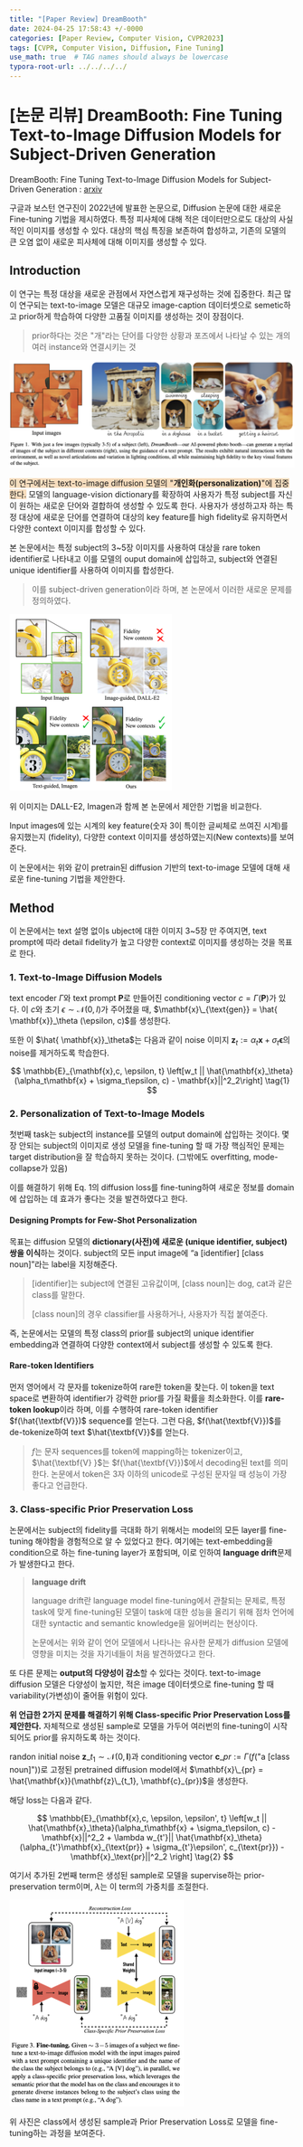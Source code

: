 ```yaml
---
title: "[Paper Review] DreamBooth"
date: 2024-04-25 17:58:43 +/-0000
categories: [Paper Review, Computer Vision, CVPR2023]
tags: [CVPR, Computer Vision, Diffusion, Fine Tuning]   
use_math: true  # TAG names should always be lowercase
typora-root-url: ../../../../
---
```




# **[논문 리뷰] DreamBooth: Fine Tuning Text-to-Image Diffusion Models for Subject-Driven Generation** 

DreamBooth: Fine Tuning Text-to-Image Diffusion Models for Subject-Driven Generation : [arxiv](https://arxiv.org/abs/2208.12242) 



구글과 보스턴 연구진이 2022년에 발표한 논문으로, Diffusion 논문에 대한 새로운 Fine-tuning 기법을 제시하였다. 특정 피사체에 대해 적은 데이터만으로도 대상의 사실적인 이미지를 생성할 수 있다. 대상의 핵심 특징을 보존하여 합성하고, 기존의 모델의 큰 오염 없이 새로운 피사체에 대해 이미지를 생성할 수 있다.



## **Introduction**

이 연구는 특정 대상을 새로운 관점에서 자연스럽게 재구성하는 것에 집중한다. 최근 많이 연구되는 text-to-image 모델은 대규모 image-caption 데이터셋으로 semetic하고 prior하게 학습하여 다양한 고품질 이미지를 생성하는 것이 장점이다. 

> prior하다는 것은 "개"라는 단어를 다양한 상황과 포즈에서 나타날 수 있는 개의 여러 instance와 연결시키는 것



![figure1](/assets/img/DreamBooth/figure1.png)

<span style=' background-color: #F7DDBE'>이 연구에서는 text-to-image diffusion 모델의 "<b>개인화(personalization)</b>"에 집중한다.</span>  모델의 language-vision dictionary를 확장하여 사용자가 특정 subject를 자신이 원하는 새로운 단어와 결합하여 생성할 수 있도록 한다. 사용자가 생성하고자 하는 특정 대상에 새로운 단어를 연결하여 대상의 key feature를 high fidelity로 유지하면서 다양한 context 이미지를 합성할 수 있다. 

본 논문에서는 특정 subject의 3~5장 이미지를 사용하여 대상을 rare token identifier로 나타내고 이를 모델의 ouput domain에 삽입하고, subject와 연결된 unique identifier를 사용하여 이미지를 합성한다.

> 이를 subject-driven generation이라 하며, 본 논문에서 이러한 새로운 문제를 정의하였다.

<img src="/assets/img/DreamBooth/figure2.png" alt="figure2" style="zoom:50%;" />

위 이미지는 DALL-E2, Imagen과 함께 본 논문에서 제안한 기법을 비교한다.

 Input images에 있는 시계의 key feature(숫자 3이 특이한 글씨체로 쓰여진 시계)를 유지했는지 (fidelity), 다양한 context 이미지를 생성하였는지(New contexts)를 보여준다.



이 논문에서는 위와 같이 pretrain된 diffusion 기반의 text-to-image 모델에 대해 새로운 fine-tuning 기법을 제안한다.



## **Method**

이 논문에서는 text 설명 없이s ubject에 대한 이미지 3~5장 만 주여지면, text prompt에 따라 detail fidelity가 높고 다양한 context로 이미지를 생성하는 것을 목표로 한다.



### **1. Text-to-Image Diffusion Models**

text encoder $\Gamma$와 text prompt $\textbf{P}$로 만들어진 conditioning vector $c = \Gamma (\textbf{P})$가 있다. 이 $c$와 초기 $\epsilon \sim \mathcal{N}(0, \textit{I})$가 주어졌을 때,  $\mathbf{x}\_{\text{gen}} = \hat{ \mathbf{x}}_\theta (\epsilon, c)$를 생성한다. 

또한 이 $\hat{ \mathbf{x}}_\theta$는 다음과 같이 noise 이미지 $\mathbf{z}_t := \alpha_t\mathbf{x} + \sigma_t\mathbf{\epsilon}$의 noise를 제거하도록 학습한다.


$$
\mathbb{E}_{\mathbf{x},c, \epsilon, t} \left[w_t || \hat{\mathbf{x}_\theta}(\alpha_t\mathbf{x} + \sigma_t\epsilon, c) - \mathbf{x}||^2_2\right] \tag{1}
$$




### **2. Personalization of Text-to-Image Models**

첫번째 task는 subject의 instance를 모델의 output domain에 삽입하는 것이다. 몇장 안되는 subject의 이미지로 생성 모델을 fine-tuning 할 때 가장 핵심적인 문제는 target distribution을 잘 학습하지 못하는 것이다. (그밖에도 overfitting, mode-collapse가 있음)

이를 해결하기 위해 Eq. 1의 diffusion loss를 fine-tuning하여 새로운 정보를 domain에 삽입하는 데 효과가 좋다는 것을 발견하였다고 한다.



#### **Designing Prompts for Few-Shot Personalization**

목표는 diffusion 모델의 **dictionary(사전)에 새로운  (unique identifier, subject) 쌍을 이식**하는 것이다. subject의 모든 input image에 “a [identifier] [class noun]”라는 label을 지정해준다. 

> [identifier]는 subject에 연결된 고유값이며, [class noun]는 dog, cat과 같은 class를 말한다.
>
> [class noun]의 경우 classifier를 사용하거나, 사용자가 직접 붙여준다.

즉, 논문에서는 모델의 특정 class의 prior를 subject의 unique identifier embedding과 연결하여 다양한 context에서 subject를 생성할 수 있도록 한다.



#### **Rare-token Identifiers**

먼저 영어에서 각 문자를 tokenize하여 rare한 token을 찾는다. 이 token을 text space로 변환하여 identifier가 강력한 prior를 가질 확률을 최소화한다. 이를 **rare-token lookup**이라 하며, 이를 수행하여 rare-token identifier $f(\hat{\textbf{V}})$ sequence를 얻는다. 그런 다음, $f(\hat{\textbf{V}})$를 de-tokenize하여 text $\hat{\textbf{V}}$를 얻는다. 

> $f$는 문자 sequences를 token에 mapping하는 tokenizer이고, $\hat{\textbf{V} }$는 $f(\hat{\textbf{V}})$에서 decoding된 text를 의미한다. 논문에서 token은 3자 이하의 unicode로 구성된 문자일 때 성능이 가장 좋다고 언급한다.



### **3. Class-specific Prior Preservation Loss**

논문에서는 subject의 fidelity를 극대화 하기 위해서는 model의 모든 layer를 fine-tuning 해야함을 경험적으로 알 수 있었다고 한다. 여기에는 text-embedding을 condition으로 하는 fine-tuning layer가 포함되며, 이로 인하여 **language drift**문제가 발생한다고 한다.

> **language drift**
>
> language drift란 language model fine-tuning에서 관찰되는 문제로, 특정 task에 맞게 fine-tuning된 모델이 task에 대한 성능을 올리기 위해 점차 언어에 대한 syntactic and semantic knowledge을 잃어버리는 현상이다.
>
>
> 논문에서는 위와 같이 언어 모델에서 나타나는 유사한 문제가 diffusion 모델에 영향을 미치는 것을 자기네들이 처음 발견하였다고 한다.

또 다른 문제는 **output의 다양성이 감소**할 수 있다는 것이다. text-to-image diffusion 모델은 다양성이 높지만, 적은 image 데이터셋으로 fine-tuning 할 때 variability(가변성)이 줄어들 위험이 있다.



**위 언급한 2가지 문제를 해결하기 위해 Class-specific Prior Preservation Loss를 제안한다.** 자체적으로 생성된 sample로 모델을 가두어 여러번의 fine-tuning이 시작되어도 prior를 유지하도록 하는 것이다. 

randon initial noise $\mathbf{z}\_{t_1} \sim \mathcal{N}(0, \textbf{I})$과 conditioning vector $\textbf{c}\_{pr} := \Gamma(f(\text{"a [class noun]"}))$로 고정된 pretrained diffusion model에서 $\mathbf{x}\_{pr} = \hat{\mathbf{x}}(\mathbf{z}\_{t_1}, \mathbf{c}_{pr})$을 생성한다.

해당 loss는 다음과 같다.


$$
\mathbb{E}_{\mathbf{x},c, \epsilon, \epsilon',  t} \left[w_t || \hat{\mathbf{x}_\theta}(\alpha_t\mathbf{x} + \sigma_t\epsilon, c) - \mathbf{x}||^2_2 + \lambda w_{t'}|| \hat{\mathbf{x}_\theta}(\alpha_{t'}\mathbf{x}_{\text{pr}} + \sigma_{t'}\epsilon', c_{\text{pr}}) - \mathbf{x}_\text{pr}||^2_2 \right] \tag{2}
$$


여기서 추가된 2번째 term은 생성된 sample로 모델을 supervise하는 prior-preservation term이며, $\lambda$는 이 term의 가중치를 조절한다.



<img src="/assets/img/DreamBooth/figure3.png" alt="figure3" style="zoom:50%;" />

위 사진은 class에서 생성된 sample과 Prior Preservation Loss로 모델을 fine-tuning하는 과정을 보여준다.



